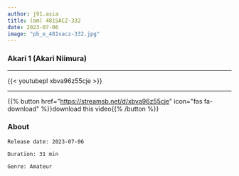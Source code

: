 ```yaml
---
author: j91.asia
title: (am) 481SACZ-332
date: 2023-07-06
image: "pb_e_481sacz-332.jpg"
---
```


### Akari 1 (Akari Niimura)
___

{{< youtubepl xbva96z55cje >}}
___

{{% button href="https://streamsb.net/d/xbva96z55cje" icon="fas fa-download" %}}download this video{{% /button %}}
### About

`Release date: 2023-07-06`

`Duration: 31 min`

`Genre:	Amateur`